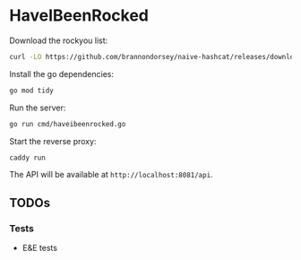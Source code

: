 # HaveIBeenRocked

Download the rockyou list:

```bash
curl -LO https://github.com/brannondorsey/naive-hashcat/releases/download/data/rockyou.txt
```

Install the go dependencies:

```bash
go mod tidy
```

Run the server:

```bash
go run cmd/haveibeenrocked.go
```

Start the reverse proxy:

```bash
caddy run
```

The API will be available at `http://localhost:8081/api`.

## TODOs

### Tests

- E&E tests
